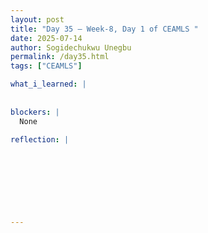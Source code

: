 ```yaml
---
layout: post
title: "Day 35 – Week-8, Day 1 of CEAMLS "
date: 2025-07-14
author: Sogidechukwu Unegbu
permalink: /day35.html
tags: ["CEAMLS"]

what_i_learned: |    
    
  
blockers: |
  None
  
reflection: |
 


  
  

  
   
---
```

